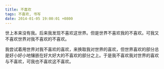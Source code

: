```yaml
---
title: 不喜欢
tags: 不喜欢, 书写
date: 2014-01-05 19:00:01 +0800
---
```



世上本来没有我。后来我发现不喜欢这世界。但是世界不喜欢我的不喜欢。可我又不喜欢世界对我不喜欢的不喜欢。

我尝试着用世界对我不喜欢的喜欢，来换取我对世界的喜欢，但世界喜欢的部分总是好小好小地镶嵌在好大好大的不喜欢的部分之上。于是我不喜欢我对世界的喜欢与不喜欢，可我也不喜欢这不喜欢。

